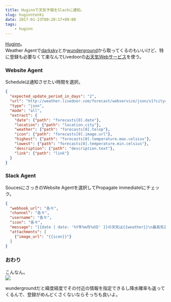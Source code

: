 ```yaml
---
title: Huginnで天気予報をSlackに通知。
slug: huginntenki
date: 2017-01-23T00:20:17+09:00
tags:
    - huginn
---
```

[Huginn](https://github.com/cantino/huginn)。  
Weather Agentで[darksky](https://darksky.net/)とか[wunderground](https://www.wunderground.com/)から取ってくるのもいいけど、特に登録も必要なくて楽なんでLivedoorの[お天気Webサービス](//weather.livedoor.com/weather_hacks/webservice)を使う。  
<!--more-->

### Website Agent
Scheduleは通知させたい時間を選択。
```json
{
  "expected_update_period_in_days": "2",
  "url": "http://weather.livedoor.com/forecast/webservice/json/v1?city=1次細分区コード",
  "type": "json",
  "mode": "all",
  "extract": {
    "date": {"path": "forecasts[0].date"},
    "location": {"path": "location.city"},
    "weather": {"path": "forecasts[0].telop"},
    "icon": {"path": "forecasts[0].image.url"},
    "highest": {"path": "forecasts[0].temperature.max.celsius"},
    "lowest": {"path": "forecasts[0].temperature.min.celsius"},
    "description": {"path": "description.text"},
    "link": {"path": "link"}
  }
}
```

### Slack Agent
SoucesにさっきのWebsite Agentを選択してPropagate immediatelにチェック。
```json
{
  "webhook_url": "各々",
  "channel": "各々",
  "username": "各々",
  "icon": "各々",
  "message": "{{date | date: '%Y年%m月%d日' }}の天気は{{weather}}\n最高気温/最低気温 : {{highest}}℃/{{lowest}}℃\n\n{{description | replace: '\n', '' }}\n\n<{{link}}|Livedoor天気情報 - {{location}}>",
  "attachments": [
    {"image_url": "{{icon}}"}
  ]
}
```

### おわり
こんなん。  
![](/img/170123.png)

wundergroundだと緯度経度でその付近の情報を指定できるし降水確率も返ってくるんで、登録がめんどくさくないならそっちも良いよ。
